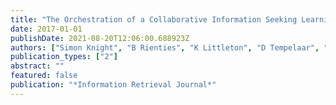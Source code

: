 ```yaml
---
title: "The Orchestration of a Collaborative Information Seeking Learning Task"
date: 2017-01-01
publishDate: 2021-08-20T12:06:00.688923Z
authors: ["Simon Knight", "B Rienties", "K Littleton", "D Tempelaar", "M Mitsui", "C Shah"]
publication_types: ["2"]
abstract: ""
featured: false
publication: "*Information Retrieval Journal*"
---
```



